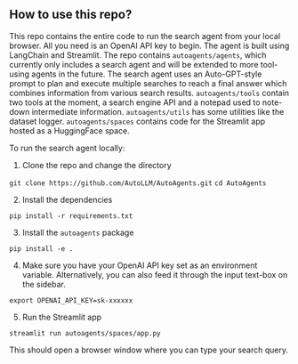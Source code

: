 ## How to use this repo?

This repo contains the entire code to run the search agent from your local browser. All you need is an OpenAI API key to begin. The agent is built using LangChain and Streamlit. The repo contains `autoagents/agents`, which currently only includes a search agent and will be extended to more tool-using agents in the future. The search agent uses an Auto-GPT-style prompt to plan and execute multiple searches to reach a final answer which combines information from various search results. `autoagents/tools` contain two tools at the moment, a search engine API and a notepad used to note-down intermediate information. `autoagents/utils` has some utilities like the dataset logger. `autoagents/spaces` contains code for the Streamlit app hosted as a HuggingFace space.

To run the search agent locally:

1. Clone the repo and change the directory

`git clone https://github.com/AutoLLM/AutoAgents.git`
`cd AutoAgents`

2. Install the dependencies

`pip install -r requirements.txt`

3. Install the `autoagents` package

`pip install -e .`

4. Make sure you have your OpenAI API key set as an environment variable. Alternatively, you can also feed it through the input text-box on the sidebar.

`export OPENAI_API_KEY=sk-xxxxxx`

5. Run the Streamlit app

`streamlit run autoagents/spaces/app.py`

This should open a browser window where you can type your search query.
